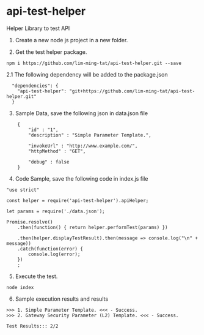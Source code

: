 # api-test-helper
Helper Library to test API

1. Create a new node js project in a new folder.

2. Get the test helper package.
```
npm i https://github.com/lim-ming-tat/api-test-helper.git --save
```
2.1 The following dependency will be added to the package.json
```
  "dependencies": {
    "api-test-helper": "git+https://github.com/lim-ming-tat/api-test-helper.git"
  }
```
3. Sample Data, save the following json in data.json file
```
    {
        "id" : "1",
        "description" : "Simple Parameter Template.",

        "invokeUrl" : "http://www.example.com/",
        "httpMethod" : "GET",

        "debug" : false
    }
```
4. Code Sample, save the following code in index.js file
```
"use strict" 

const helper = require('api-test-helper').apiHelper;

let params = require('./data.json');

Promise.resolve()
    .then(function() { return helper.performTest(params) })

    .then(helper.displayTestResult).then(message => console.log("\n" + message))
    .catch(function(error) { 
        console.log(error);
    })
    ;
```
5. Execute the test.
```
node index
```
6. Sample execution results and results
```
>>> 1. Simple Parameter Template. <<< - Success.
>>> 2. Gateway Security Parameter (L2) Template. <<< - Success.

Test Results::: 2/2
```